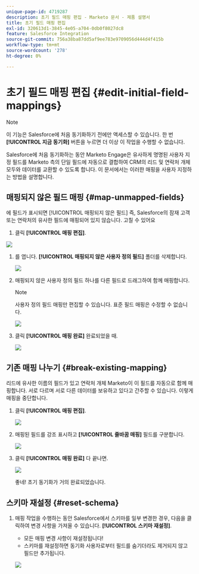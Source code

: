 ```yaml
---
unique-page-id: 4719287
description: 초기 필드 매핑 편집 - Marketo 문서 - 제품 설명서
title: 초기 필드 매핑 편집
exl-id: 320613d1-3845-4e05-a704-0db0f8027dc8
feature: Salesforce Integration
source-git-commit: 756a38ba87dd5af9ee783e9709056d444d4f415b
workflow-type: tm+mt
source-wordcount: '278'
ht-degree: 0%

---
```


# 초기 필드 매핑 편집 {#edit-initial-field-mappings}

>[!NOTE]
>
>이 기능은 Salesforce에 처음 동기화하기 전에만 액세스할 수 있습니다. 한 번 **[!UICONTROL 지금 동기화]** 버튼을 누르면 더 이상 이 작업을 수행할 수 없습니다.

Salesforce에 처음 동기화하는 동안 Marketo Engage은 유사하게 명명된 사용자 지정 필드를 Marketo 측의 단일 필드에 자동으로 결합하여 CRM의 리드 및 연락처 개체 모두와 데이터를 교환할 수 있도록 합니다. 이 문서에서는 이러한 매핑을 사용자 지정하는 방법을 설명합니다.

## 매핑되지 않은 필드 매핑 {#map-unmapped-fields}

에 필드가 표시되면 [!UICONTROL 매핑되지 않은 필드] 즉, Salesforce의 잠재 고객 또는 연락처의 유사한 필드에 매핑되어 있지 않습니다. 고칠 수 있어요

1. 클릭 **[!UICONTROL 매핑 편집]**.

![](assets/image2014-12-9-13-3a31-3a0.png)

1. 를 엽니다. **[!UICONTROL 매핑되지 않은 사용자 정의 필드]** 폴더를 삭제합니다.

   ![](assets/two.png)

1. 매핑되지 않은 사용자 정의 필드 하나를 다른 필드로 드래그하여 함께 매핑합니다.

   >[!NOTE]
   >
   >사용자 정의 필드 매핑만 편집할 수 있습니다. 표준 필드 매핑은 수정할 수 없습니다.

   ![](assets/three.png)

1. 클릭 **[!UICONTROL 매핑 완료]** 완료되었을 때.

   ![](assets/four.png)

## 기존 매핑 나누기 {#break-existing-mapping}

리드에 유사한 이름의 필드가 있고 연락처 개체 Marketo이 이 필드를 자동으로 함께 매핑합니다. 서로 다르며 서로 다른 데이터를 보유하고 있다고 간주할 수 있습니다. 이렇게 매핑을 중단합니다.

1. 클릭 **[!UICONTROL 매핑 편집]**.

   ![](assets/image2014-12-9-13-3a31-3a37.png)

1. 매핑된 필드를 강조 표시하고 **[!UICONTROL 줄바꿈 매핑]** 필드를 구분합니다.

   ![](assets/image2014-12-9-13-3a31-3a47.png)

1. 클릭 **[!UICONTROL 매핑 완료]** 다 끝나면.

   ![](assets/image2014-12-9-13-3a31-3a58.png)

   좋네! 초기 동기화가 거의 완료되었습니다.

## 스키마 재설정 {#reset-schema}

1. 매핑 작업을 수행하는 동안 Salesforce에서 스키마를 일부 변경한 경우, 다음을 클릭하여 변경 사항을 가져올 수 있습니다. **[!UICONTROL 스키마 재설정]**.

   * 모든 매핑 변경 사항이 재설정됩니다!
   * 스키마를 재설정하면 동기화 사용자로부터 필드를 숨기더라도 제거되지 않고 필드만 추가됩니다.

   ![](assets/image2014-12-9-13-3a32-3a8.png)
